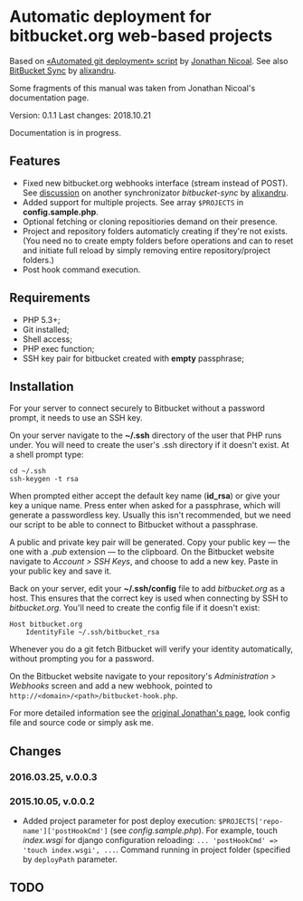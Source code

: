 
# Automatic deployment for bitbucket.org web-based projects

Based on [«Automated git deployment» script](http://jonathannicol.com/blog/2013/11/19/automated-git-deployments-from-bitbucket/) by [Jonathan Nicoal](http://jonathannicol.com/). See also [BitBucket Sync](https://bitbucket.org/alixandru/bitbucket-sync) by [alixandru](https://bitbucket.org/alixandru/).

Some fragments of this manual was taken from Jonathan Nicoal's documentation page.

Version: 0.1.1
Last changes: 2018.10.21

Documentation is in progress.

## Features

- Fixed new bitbucket.org webhooks interface (stream instead of POST). See [discussion](https://bitbucket.org/alixandru/bitbucket-sync/issues/34/bitbucket-api-change-breaks-gatewayphp) on another synchronizator _bitbucket-sync_ by [alixandru](https://bitbucket.org/alixandru/).
- Added support for multiple projects. See array `$PROJECTS` in **config.sample.php**.
- Optional fetching or cloning repositiories demand on their presence.
- Project and repository folders automaticly creating if they're not exists. (You need no to create empty folders before operations and can to reset and initiate full reload by simply removing entire repository/project folders.)
- Post hook command execution.

## Requirements

- PHP 5.3+;
- Git installed;
- Shell access;
- PHP exec function;
- SSH key pair for bitbucket created with **empty** passphrase;

## Installation

For your server to connect securely to Bitbucket without a password prompt, it needs to use an SSH key.

On your server navigate to the **~/.ssh** directory of the user that PHP runs under. You will need to create the user's .ssh directory if it doesn't exist. At a shell prompt type:

```
cd ~/.ssh
ssh-keygen -t rsa
```

When prompted either accept the default key name (**id_rsa**) or give your key a unique name. Press enter when asked for a passphrase, which will generate a passwordless key. Usually this isn't recommended, but we need our script to be able to connect to Bitbucket without a passphrase.

A public and private key pair will be generated. Copy your public key — the one with a _.pub_ extension — to the clipboard. On the Bitbucket website navigate to _Account > SSH Keys_, and choose to add a new key. Paste in your public key and save it.

Back on your server, edit your **~/.ssh/config** file to add _bitbucket.org_ as a host. This ensures that the correct key is used when connecting by SSH to _bitbucket.org_. You'll need to create the config file if it doesn't exist:

```
Host bitbucket.org
    IdentityFile ~/.ssh/bitbucket_rsa
```

Whenever you do a git fetch Bitbucket will verify your identity automatically, without prompting you for a password.

On the Bitbucket website navigate to your repository's _Administration > Webhooks_ screen and add a new webhook, pointed to `http://<domain>/<path>/bitbucket-hook.php`.

For more detailed information see the [original Jonathan's page](http://jonathannicol.com/blog/2013/11/19/automated-git-deployments-from-bitbucket/), look config file and source code or simply ask me.

## Changes

### 2016.03.25, v.0.0.3
### 2015.10.05, v.0.0.2

- Added project parameter for post deploy execution: `$PROJECTS['repo-name']['postHookCmd']` (see _config.sample.php_). For example, touch _index.wsgi_ for django configuration reloading: `... 'postHookCmd' => 'touch index.wsgi', ...`. Command running in project folder (specified by `deployPath` parameter.

## TODO
